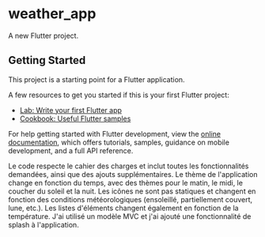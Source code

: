 # weather_app

A new Flutter project.

## Getting Started

This project is a starting point for a Flutter application.

A few resources to get you started if this is your first Flutter project:

- [Lab: Write your first Flutter app](https://docs.flutter.dev/get-started/codelab)
- [Cookbook: Useful Flutter samples](https://docs.flutter.dev/cookbook)

For help getting started with Flutter development, view the
[online documentation](https://docs.flutter.dev/), which offers tutorials,
samples, guidance on mobile development, and a full API reference.

Le code respecte le cahier des charges et inclut toutes les fonctionnalités demandées, ainsi que des ajouts supplémentaires. Le thème de l'application change en fonction du temps, avec des thèmes pour le matin, le midi, le coucher du soleil et la nuit. Les icônes ne sont pas statiques et changent en fonction des conditions météorologiques (ensoleillé, partiellement couvert, lune, etc.). Les listes d'éléments changent également en fonction de la température. J'ai utilisé un modèle MVC et j'ai ajouté une fonctionnalité de splash à l'application.
